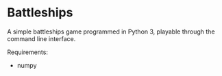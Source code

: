 # Battleships

A simple battleships game programmed in Python 3, playable through the command line interface.

Requirements:

* numpy
